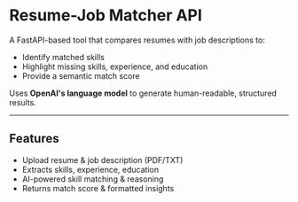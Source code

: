 # Resume-Job Matcher API

A FastAPI-based tool that compares resumes with job descriptions to:

-  Identify matched skills
-  Highlight missing skills, experience, and education
-  Provide a semantic match score

Uses **OpenAI's language model** to generate human-readable, structured results.

---

##  Features
- Upload resume & job description (PDF/TXT)
- Extracts skills, experience, education
- AI-powered skill matching & reasoning
- Returns match score & formatted insights
